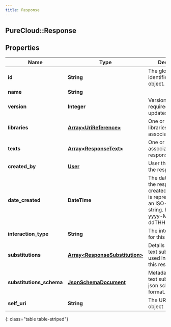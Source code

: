 ```yaml
---
title: Response
---
```

## PureCloud::Response

## Properties

|Name | Type | Description | Notes|
|------------ | ------------- | ------------- | -------------|
| **id** | **String** | The globally unique identifier for the object. | [optional] |
| **name** | **String** |  | [optional] |
| **version** | **Integer** | Version number required for updates. | [optional] |
| **libraries** | [**Array&lt;UriReference&gt;**](UriReference.html) | One or more libraries response is associated with. | |
| **texts** | [**Array&lt;ResponseText&gt;**](ResponseText.html) | One or more texts associated with the response. | |
| **created_by** | [**User**](User.html) | User that created the response | [optional] |
| **date_created** | **DateTime** | The date and time the response was created. Date time is represented as an ISO-8601 string. For example: yyyy-MM-ddTHH:mm:ss.SSSZ | [optional] |
| **interaction_type** | **String** | The interaction type for this response. | [optional] |
| **substitutions** | [**Array&lt;ResponseSubstitution&gt;**](ResponseSubstitution.html) | Details about any text substitutions used in the texts for this response. | [optional] |
| **substitutions_schema** | [**JsonSchemaDocument**](JsonSchemaDocument.html) | Metadata about the text substitutions in json schema format. | [optional] |
| **self_uri** | **String** | The URI for this object | [optional] |
{: class="table table-striped"}


